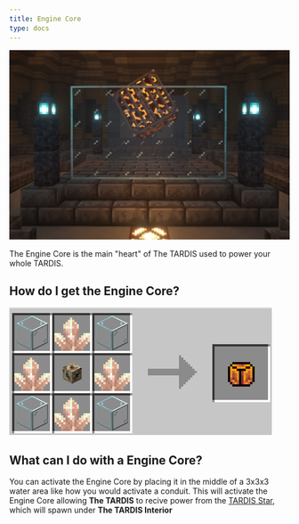 ```yaml
---
title: Engine Core
type: docs
---
```


![Image of Engine Core](images/engine_core/engine_core.png)

The Engine Core is the main "heart" of The TARDIS used to power your whole TARDIS.

## How do I get the Engine Core?

![Engine Core recepie](images/engine_core/engine_core_recepie.png)

## What can I do with a Engine Core?
You can activate the Engine Core by placing it in the middle of a 3x3x3 water area like how you would activate a conduit. This will activate the Engine Core allowing **The TARDIS** to recive power from the [TARDIS Star](../../mechanics/star.md), which will spawn under **The TARDIS Interior**
